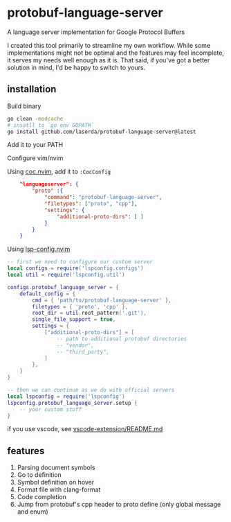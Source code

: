 
# protobuf-language-server

A language server implementation for Google Protocol Buffers

I created this tool primarily to streamline my own workflow. While some implementations might not be optimal and the features may feel incomplete, it serves my needs well enough as it is. That said, if you've got a better solution in mind, I'd be happy to switch to yours.
## installation

Build binary

```sh
go clean -modcache
# insatll to `go env GOPATH`
go install github.com/lasorda/protobuf-language-server@latest
```

Add it to your PATH

Configure vim/nvim

Using [coc.nvim](https://github.com/neoclide/coc.nvim), add it to `:CocConfig`

```json
    "languageserver": {
        "proto" :{
            "command": "protobuf-language-server",
            "filetypes": ["proto", "cpp"],
            "settings": {
                "additional-proto-dirs": [ ]
            }
        }
    }
```

Using [lsp-config.nvim](https://github.com/neovim/nvim-lspconfig)

```lua
-- first we need to configure our custom server
local configs = require('lspconfig.configs')
local util = require('lspconfig.util')

configs.protobuf_language_server = {
    default_config = {
        cmd = { 'path/to/protobuf-language-server' },
        filetypes = { 'proto', 'cpp' },
        root_dir = util.root_pattern('.git'),
        single_file_support = true,
        settings = {
            ["additional-proto-dirs"] = [
                -- path to additional protobuf directories
                -- "vendor",
                -- "third_party",
            ]
        },
    }
}

-- then we can continue as we do with official servers
local lspconfig = require('lspconfig')
lspconfig.protobuf_language_server.setup {
    -- your custom stuff
}
```

if you use vscode, see [vscode-extension/README.md](./vscode-extension/README.md)

## features

1. Parsing document symbols
1. Go to definition
1. Symbol definition on hover
1. Format file with clang-format
1. Code completion
1. Jump from protobuf's cpp header to proto define (only global message and enum)
